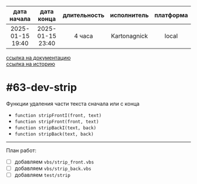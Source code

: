 |   дата начала    |    дата конца    | длительность | исполнитель  | платформа |
|:----------------:|:----------------:|:------------:|:------------:|:---------:|
| 2025-01-15 19:40 | 2025-01-15 23:40 |    4 часа    | Kartonagnick |   local   |

[ссылка на документацию](../docs.md)  
[ссылка на историю](../history.md#-v063-dev)  

#63-dev-strip
=============
Функции удаления части текста сначала или с конца  
  - `function stripFrontI(front, text)`  
  - `function stripFront(front, text)`  
  - `function stripBackI(text, back)`  
  - `function stripBack(text, back)`  

--------------------------------------------------------------------------------

План работ:  
  - [ ] добавляем `vbs/strip_front.vbs`  
  - [ ] добавляем `vbs/strip_back.vbs`  
  - [ ] добавляем `test/strip`  

